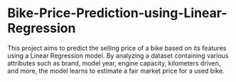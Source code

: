 # Bike-Price-Prediction-using-Linear-Regression
This project aims to predict the selling price of a bike based on its features using a Linear Regression model. By analyzing a dataset containing various attributes such as brand, model year, engine capacity, kilometers driven, and more, the model learns to estimate a fair market price for a used bike.
